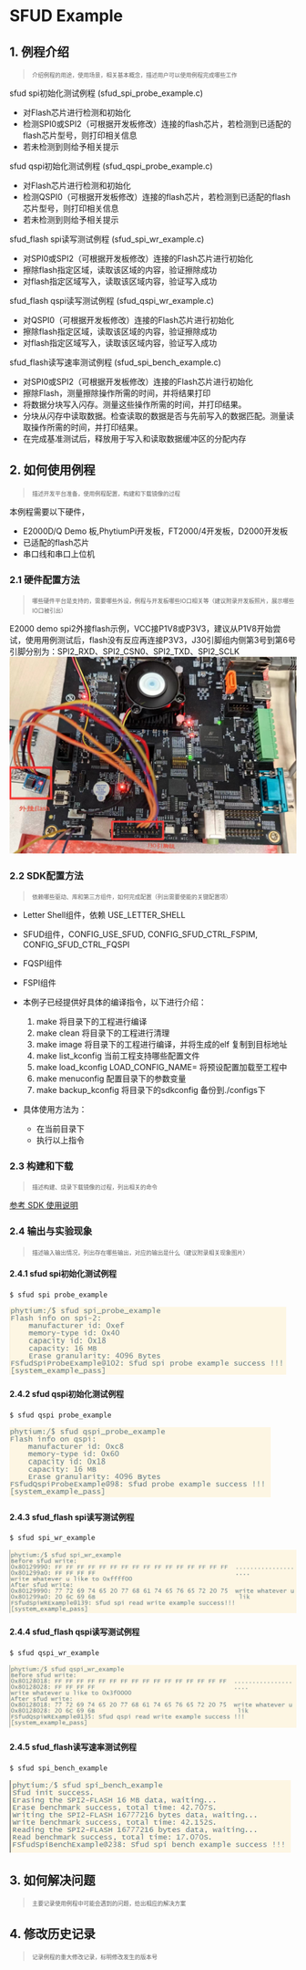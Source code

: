 # SFUD Example

## 1. 例程介绍

><font size="1">介绍例程的用途，使用场景，相关基本概念，描述用户可以使用例程完成哪些工作</font><br />

sfud spi初始化测试例程 (sfud_spi_probe_example.c)
- 对Flash芯片进行检测和初始化
- 检测SPI0或SPI2（可根据开发板修改）连接的flash芯片，若检测到已适配的flash芯片型号，则打印相关信息
- 若未检测到则给予相关提示

sfud qspi初始化测试例程 (sfud_qspi_probe_example.c)
- 对Flash芯片进行检测和初始化
- 检测QSPI0（可根据开发板修改）连接的flash芯片，若检测到已适配的flash芯片型号，则打印相关信息
- 若未检测到则给予相关提示

sfud_flash spi读写测试例程 (sfud_spi_wr_example.c)
- 对SPI0或SPI2（可根据开发板修改）连接的Flash芯片进行初始化
- 擦除flash指定区域，读取该区域的内容，验证擦除成功
- 对flash指定区域写入，读取该区域内容，验证写入成功

sfud_flash qspi读写测试例程 (sfud_qspi_wr_example.c)
- 对QSPI0（可根据开发板修改）连接的Flash芯片进行初始化
- 擦除flash指定区域，读取该区域的内容，验证擦除成功
- 对flash指定区域写入，读取该区域内容，验证写入成功

sfud_flash读写速率测试例程 (sfud_spi_bench_example.c)
- 对SPI0或SPI2（可根据开发板修改）连接的Flash芯片进行初始化
- 擦除Flash，测量擦除操作所需的时间，并将结果打印
- 将数据分块写入闪存。测量这些操作所需的时间，并打印结果。
- 分块从闪存中读取数据。检查读取的数据是否与先前写入的数据匹配。测量读取操作所需的时间，并打印结果。
- 在完成基准测试后，释放用于写入和读取数据缓冲区的分配内存

## 2. 如何使用例程

><font size="1">描述开发平台准备，使用例程配置，构建和下载镜像的过程</font><br />

本例程需要以下硬件，

- E2000D/Q Demo 板,PhytiumPi开发板，FT2000/4开发板，D2000开发板
- 已适配的flash芯片
- 串口线和串口上位机

### 2.1 硬件配置方法

><font size="1">哪些硬件平台是支持的，需要哪些外设，例程与开发板哪些IO口相关等（建议附录开发板照片，展示哪些IO口被引出）</font><br />

E2000 demo spi2外接flash示例，VCC接P1V8或P3V3，建议从P1V8开始尝试，使用用例测试后，flash没有反应再连接P3V3，J30引脚组内侧第3号到第6号引脚分别为：SPI2_RXD、SPI2_CSN0、SPI2_TXD、SPI2_SCLK
![e2000demo_flash](./fig/e2000demo_flash.jpg)

### 2.2 SDK配置方法

><font size="1">依赖哪些驱动、库和第三方组件，如何完成配置（列出需要使能的关键配置项）</font><br />
- Letter Shell组件，依赖 USE_LETTER_SHELL
- SFUD组件，CONFIG_USE_SFUD, CONFIG_SFUD_CTRL_FSPIM, CONFIG_SFUD_CTRL_FQSPI
- FQSPI组件
- FSPI组件

- 本例子已经提供好具体的编译指令，以下进行介绍：
    1. make 将目录下的工程进行编译
    2. make clean  将目录下的工程进行清理
    3. make image   将目录下的工程进行编译，并将生成的elf 复制到目标地址
    4. make list_kconfig 当前工程支持哪些配置文件
    5. make load_kconfig LOAD_CONFIG_NAME=<kconfig configuration files>  将预设配置加载至工程中
    6. make menuconfig   配置目录下的参数变量
    7. make backup_kconfig 将目录下的sdkconfig 备份到./configs下

- 具体使用方法为：
    - 在当前目录下
    - 执行以上指令

### 2.3 构建和下载

><font size="1">描述构建、烧录下载镜像的过程，列出相关的命令</font><br />

[参考 SDK 使用说明](https://gitee.com/phytium_embedded/phytium-standalone-sdk/blob/release/doc/reference/usr/usage.md)

### 2.4 输出与实验现象

><font size="1">描述输入输出情况，列出存在哪些输出，对应的输出是什么（建议附录相关现象图片）</font><br />

#### 2.4.1 sfud spi初始化测试例程
```
$ sfud spi probe_example
```
![spi_probe_example](./fig/spi_probe_example.png)
#### 2.4.2 sfud qspi初始化测试例程
```
$ sfud qspi probe_example
```
![qspi_probe_example](./fig/qspi_probe_example.png)

#### 2.4.3 sfud_flash spi读写测试例程
```
$ sfud spi_wr_example
```
![spi_wr_example](./fig/spi_wr_example.png)

#### 2.4.4 sfud_flash qspi读写测试例程
```
$ sfud qspi_wr_example
```
![qspi_wr_example](./fig/qspi_wr_example.png)

#### 2.4.5 sfud_flash读写速率测试例程
```
$ sfud spi_bench_example
```
![spi_bench_example](./fig/spi_bench_example.png)

## 3. 如何解决问题

><font size="1">主要记录使用例程中可能会遇到的问题，给出相应的解决方案</font><br />

## 4. 修改历史记录

><font size="1">记录例程的重大修改记录，标明修改发生的版本号 </font><br />



